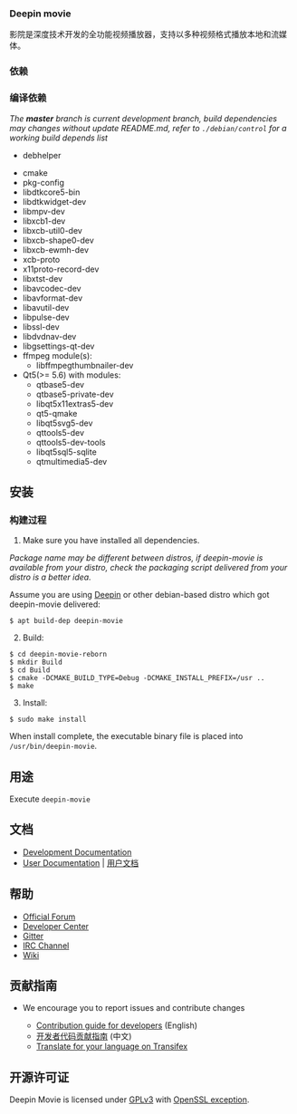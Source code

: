 ### Deepin movie

影院是深度技术开发的全功能视频播放器，支持以多种视频格式播放本地和流媒体。

### 依赖

### 编译依赖

_The **master** branch is current development branch, build dependencies may changes without update README.md, refer to `./debian/control` for a working build depends list_

- debhelper

* cmake
* pkg-config
* libdtkcore5-bin
* libdtkwidget-dev
* libmpv-dev
* libxcb1-dev
* libxcb-util0-dev
* libxcb-shape0-dev
* libxcb-ewmh-dev
* xcb-proto
* x11proto-record-dev
* libxtst-dev
* libavcodec-dev
* libavformat-dev
* libavutil-dev
* libpulse-dev
* libssl-dev
* libdvdnav-dev
* libgsettings-qt-dev
* ffmpeg module(s):
  - libffmpegthumbnailer-dev
* Qt5(>= 5.6) with modules:
  - qtbase5-dev
  - qtbase5-private-dev
  - libqt5x11extras5-dev
  - qt5-qmake
  - libqt5svg5-dev
  - qttools5-dev
  - qttools5-dev-tools
  - libqt5sql5-sqlite
  - qtmultimedia5-dev

## 安装 

### 构建过程

1. Make sure you have installed all dependencies.

_Package name may be different between distros, if deepin-movie is available from your distro, check the packaging script delivered from your distro is a better idea._

Assume you are using [Deepin](https://distrowatch.com/table.php?distribution=deepin) or other debian-based distro which got deepin-movie delivered:

``` 
$ apt build-dep deepin-movie
```

2. Build:

```
$ cd deepin-movie-reborn
$ mkdir Build
$ cd Build
$ cmake -DCMAKE_BUILD_TYPE=Debug -DCMAKE_INSTALL_PREFIX=/usr ..
$ make
```

3. Install:
```
$ sudo make install
```

When install complete, the executable binary file is placed into `/usr/bin/deepin-movie`.

## 用途

Execute `deepin-movie`

## 文档

 - [Development Documentation](https://linuxdeepin.github.io/deepin-movie/)
 - [User Documentation](https://wikidev.uniontech.com/index.php?title=%E5%BD%B1%E9%99%A2) | [用户文档](https://wikidev.uniontech.com/index.php?title=%E5%BD%B1%E9%99%A2)

## 帮助

* [Official Forum](https://bbs.uniontech.com/)
 * [Developer Center](https://github.com/linuxdeepin/developer-center)
 * [Gitter](https://gitter.im/orgs/linuxdeepin/rooms)
 * [IRC Channel](https://webchat.freenode.net/?channels=deepin)
 * [Wiki](https://wikidev.uniontech.com/)

## 贡献指南

* We encourage you to report issues and contribute changes

   - [Contribution guide for developers](https://github.com/linuxdeepin/developer-center/wiki/Contribution-Guidelines-for-Developers-en) (English)
   - [开发者代码贡献指南](https://github.com/linuxdeepin/developer-center/wiki/Contribution-Guidelines-for-Developers) (中文)
   - [Translate for your language on Transifex](https://www.transifex.com/linuxdeepin/deepin-movie/)

## 开源许可证

Deepin Movie is licensed under [GPLv3](LICENSE) with [OpenSSL exception](https://lists.debian.org/debian-legal/2004/05/msg00595.html).
